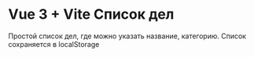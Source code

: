 # Vue 3 + Vite Список дел
Простой список дел, где можно указать название, категорию.
Список сохраняется в localStorage

